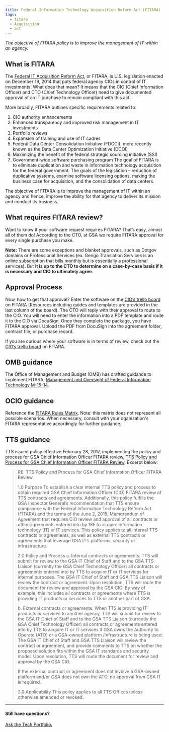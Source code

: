 ```yaml
---
title: Federal Information Technology Acquisition Reform Act (FITARA)
tags:
  - fitara
  - Acquisition
  - act
---
```


_The objective of FITARA policy is to improve the management of IT within an agency._

## What is FITARA

The [Federal IT Acquisition Reform Act](https://management.cio.gov/), or FITARA, is U.S. legislation enacted on December 19, 2014 that puts federal agency CIOs in control of IT investments. What does that mean? It means that the CIO (Chief Information Officer) and CTO (Chief Technology Officer) need to give documented approval of an IT purchase to remain compliant with this act.

More broadly, FITARA outlines specific requirements related to:

1. CIO authority enhancements
2. Enhanced transparency and improved risk management in IT investments
3. Portfolio reviews
4. Expansion of training and use of IT cadres
5. Federal Data Center Consolidation Initiative (FDCCI), more recently known as the Data Center Optimization Initiative (DCOI)
6. Maximizing the benefit of the federal strategic sourcing initiative (SSI)
7. Government-wide software purchasing program
   The goal of FITARA is to eliminate duplication and waste in information technology acquisition for the federal government. The goals of the legislation – reduction of duplicative systems, examine software licensing options, making the business case for acquisition, and the consolidation of data centers.

The objective of FITARA is to improve the management of IT within an agency and hence, improve the ability for that agency to deliver its mission and conduct its business.

## What requires FITARA review?

Want to know if your software request requires FITARA? That’s easy, almost all of them do! According to the CTO, at GSA we require FITARA approval for every single purchase you make.

**Note:** There are some exceptions and blanket approvals, such as Dotgov domains or Professional Services (ex. Gengo Translation Services is an online subscription that bills monthly but is essentially a professional services). But **it is up to the CTO to determine on a case-by-case basis if it is necessary and CIO to ultimately agree**.

## Approval Process

Now, how to get that approval? Enter the software on the [CIO’s trello board](https://trello.com/b/KklMfNO0/gsa-it-fitara) on FITARA (Resources including guides and templates are provided in the last column of the board). The CTO will reply with their approval to route to the CIO. You will need to enter the information into a PDF template and route it to the CIO via DocuSign. Once they complete the package, you have FITARA approval. Upload the PDF from DocuSign into the agreement folder, contract file, or purchase record.

If you are curious where your software is in terms of review, check out the [CIO’s trello board](https://trello.com/b/KklMfNO0/gsa-it-fitara) on FITARA.

## OMB guidance

The Office of Management and Budget (OMB) has drafted guidance to implement FITARA, [Management and Oversight of Federal Information Technology M-15-14](https://obamawhitehouse.archives.gov/sites/default/files/omb/memoranda/2015/m-15-14.pdf).

## OCIO guidance

Reference the [FITARA Rules Matrix](https://docs.google.com/spreadsheets/d/1qFH5UJyAtxgylZcvIODnGYtI66p6qekXiQ95JOtOnMI/edit#gid=912065849). Note: this matrix does not represent all possible scenarios. When necessary, consult with your oganization's FITARA representative accordingly for further guidance.

## TTS guidance

TTS issued policy effective February 28, 2017, implementing the policy and process for GSA Chief Information Officer FITARA review, [TTS Policy and Process for GSA Chief Information Officer FITARA Review](https://docs.google.com/document/d/1vUaxBn8miL2St1MnAV2jVyf5lteHqrl3XSRFD8DwEgU/edit). Excerpt below:

> RE: TTS Policy and Process for GSA Chief Information Officer FITARA Review
>
> 1.0 Purpose
> To establish a clear internal TTS policy and process to obtain required GSA Chief Information Officer (CIO) FITARA review of TTS contracts and agreements. Additionally, this policy fulfills the GSA Inspector General’s recommendation that TTS ensure compliance with the Federal Information Technology Reform Act (FITARA) and the terms of the June 2, 2015, Memorandum of Agreement that requires CIO review and approval of all contracts or other agreements entered into by 18F to acquire information technology (IT) or IT services. This policy applies to all internal TTS contracts or agreements, as well as external TTS contracts or agreements that leverage GSA IT’s platforms, security or infrastructure.
>
> 2.0 Policy and Process
> a. Internal contracts or agreements. TTS will submit for review to the GSA IT Chief of Staff and to the GSA TTS Liaison (currently the GSA Chief Technology Officer) all contracts or agreements entered into by TTS to acquire IT or IT services for internal purposes. The GSA IT Chief of Staff and GSA TTS Liaison will review the contract or agreement. Upon resolution, TTS will route the document for review and approval by the GSA CIO. By way of example, this includes all contracts or agreements where TTS is providing IT products or services to TTS or another part of GSA.
>
> b. External contracts or agreements. When TTS is providing IT products or services to another agency, TTS will submit for review to the GSA IT Chief of Staff and to the GSA TTS Liaison (currently the GSA Chief Technology Officer) all contracts or agreements entered into by TTS to acquire IT or IT services if GSA owns the Authority to Operate (ATO) or a GSA-owned platform /infrastructure is being used. The GSA IT Chief of Staff and GSA TTS Liaison will review the contract or agreement, and provide comments to TTS on whether the proposed solution fits within the GSA IT standards and security model. Upon resolution, TTS will route the document for review and approval by the GSA CIO.
>
> If the external contract or agreement does not involve a GSA-owned platform and/or GSA does not own the ATO, no approval from GSA IT is required.
>
> 3.0 Applicability
> This policy applies to all TTS Offices unless otherwise amended or revoked.

---

#### Still have questions?

[Ask the Tech Portfolio.]({{site.baseurl}}/tech-portfolio/#questions)
